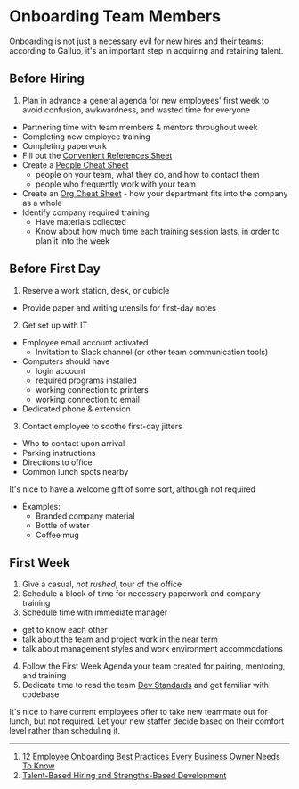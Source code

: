 
# Onboarding Team Members

Onboarding is not just a necessary evil for new hires and their teams: according to Gallup, it's an important step in acquiring and retaining talent.

## Before Hiring

1. Plan in advance a general agenda for new employees' first week to avoid confusion, awkwardness, and wasted time for everyone
  - Partnering time with team members &amp; mentors throughout week
  - Completing new employee training
  - Completing paperwork
- Fill out the [Convenient References Sheet](convenient-sheet.md)
- Create a [People Cheat Sheet](people-cheat-sheet.md)
  - people on your team, what they do, and how to contact them
  - people who frequently work with your team
- Create an [Org Cheat Sheet](org-cheat-sheet.md) - how your department fits into the company as a whole
- Identify company required training
  - Have materials collected
  - Know about how much time each training session lasts, in order to plan it into the week


## Before First Day

1. Reserve a work station, desk, or cubicle
  - Provide paper and writing utensils for first-day notes
2. Get set up with IT
  - Employee email account activated
    - Invitation to Slack channel (or other team communication tools)
  - Computers should have
    - login account
    - required programs installed
    - working connection to printers
    - working connection to email
  - Dedicated phone &amp; extension
3. Contact employee to soothe first-day jitters
  - Who to contact upon arrival
  - Parking instructions
  - Directions to office
  - Common lunch spots nearby

It's nice to have a welcome gift of some sort, although not required

- Examples:
  - Branded company material
  - Bottle of water
  - Coffee mug

## First Week

1. Give a casual, *not rushed*, tour of the office
2. Schedule a block of time for necessary paperwork and company training
3. Schedule time with immediate manager
  - get to know each other
  - talk about the team and project work in the near term
  - talk about management styles and work environment accommodations
4. Follow the First Week Agenda your team created for pairing, mentoring, and training
5. Dedicate time to read the team [Dev Standards](dev_standards/basic_web_standards.md) and get familiar with codebase

It's nice to have current employees offer to take new teammate out for lunch, but not required. Let your new staffer decide based on their comfort level rather than scheduling it.

---

1. [12 Employee Onboarding Best Practices Every Business Owner Needs To Know](http://wheniwork.com/blog/employee-onboarding-best-practices/)
2. [Talent-Based Hiring and Strengths-Based Development](http://www.gallup.com/services/170912/talent-based-hiring.aspx)
